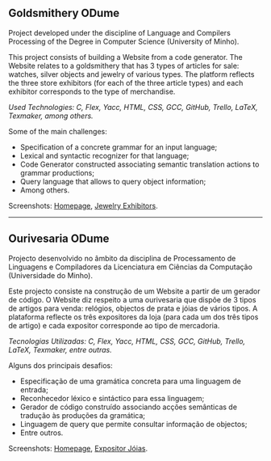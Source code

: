 ## Goldsmithery ODume
Project developed under the discipline of Language and Compilers Processing of the Degree in Computer Science (University of Minho).

This project consists of building a Website from a code generator. The Website relates to a goldsmithery that has 3 types of articles for sale: watches, silver objects and jewelry of various types. The platform reflects the three store exhibitors (for each of the three article types) and each exhibitor corresponds to the type of merchandise.

*Used Technologies: C, Flex, Yacc, HTML, CSS, GCC, GitHub, Trello, LaTeX, Texmaker, among others.*

Some of the main challenges:
- Specification of a concrete grammar for an input language;
- Lexical and syntactic recognizer for that language;
- Code Generator constructed associating semantic translation actions to grammar productions;
- Query language that allows to query object information;
- Among others.

Screenshots: [Homepage](https://raw.githubusercontent.com/david-branco/odume/master/screenshots/homepage.png), [Jewelry Exhibitors](https://raw.githubusercontent.com/david-branco/odume/master/screenshots/exp_joias.png).

---

## Ourivesaria ODume
Projecto desenvolvido no âmbito da disciplina de Processamento de Linguagens e Compiladores da Licenciatura em Ciências da Computação (Universidade do Minho).

Este projecto consiste na construção de um Website a partir de um gerador de código. O Website diz respeito a uma ourivesaria que dispõe de 3 tipos de artigos para venda: relógios, objectos de prata e jóias de vários tipos. A plataforma reflecte os três expositores da loja (para cada um dos três tipos de artigo) e cada expositor corresponde ao tipo de mercadoria. 

*Tecnologias Utilizadas: C, Flex, Yacc, HTML, CSS, GCC, GitHub, Trello, LaTeX, Texmaker, entre outras.*

Alguns dos principais desafios:
- Especificação de uma gramática concreta para uma linguagem de entrada;
- Reconhecedor léxico e sintáctico para essa linguagem;
- Gerador de código construído associando acções semânticas de tradução às produções da gramática;
- Linguagem de query que permite consultar informação de objectos;
- Entre outros.

Screenshots: [Homepage](https://raw.githubusercontent.com/david-branco/odume/master/screenshots/homepage.png), [Expositor Jóias](https://raw.githubusercontent.com/david-branco/odume/master/screenshots/exp_joias.png).